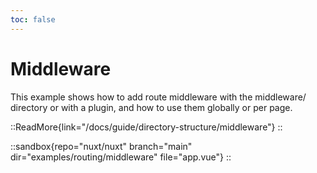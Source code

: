 ```yaml
---
toc: false
---
```


# Middleware

This example shows how to add route middleware with the middleware/ directory or with a plugin, and how to use them globally or per page.

::ReadMore{link="/docs/guide/directory-structure/middleware"}
::

::sandbox{repo="nuxt/nuxt" branch="main" dir="examples/routing/middleware" file="app.vue"}
::
